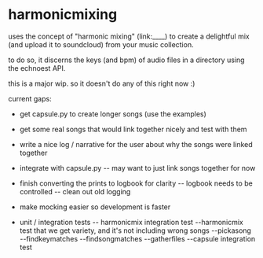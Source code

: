 harmonicmixing
==============

uses the concept of "harmonic mixing" (link:____) to create a delightful mix (and upload it to soundcloud) from your music collection.

to do so, it discerns the keys (and bpm) of audio files in a directory using the echnoest API.

this is a major wip. so it doesn't do any of this right now :)

current gaps:
- get capsule.py to create longer songs (use the examples)

- get some real songs that would link together nicely and test with them

- write a nice log / narrative for the user about why the songs were linked together

- integrate with capsule.py
-- may want to just link songs together for now

- finish converting the prints to logbook for clarity
-- logbook needs to be controlled
-- clean out old logging

- make mocking easier so development is faster

- unit / integration tests
-- harmonicmix integration test
--harmonicmix test that we get variety, and it's not including wrong songs
--pickasong
--findkeymatches
--findsongmatches
--gatherfiles
--capsule integration test

